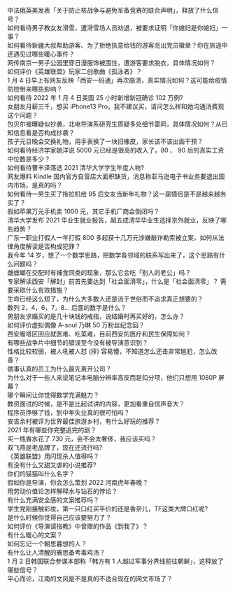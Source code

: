 中法俄英美发表「关于防止核战争与避免军备竞赛的联合声明」，释放了什么信号？  
如何看待男子教女友滑雪，遭滑雪场人员劝退，被要求证明「你媳妇是你媳妇」一事？  
如何看待新疆大叔帮助游客、为了拒绝执意给钱的游客亮出党员徽章？你在旅途中还遇见过哪些暖心事件？  
网传南京一男子公园里穿日漫服饰被围住，遭游客要求脱衣，具体情况如何？  
如何评价《英雄联盟》玩家二创歌曲《孤泳者》？  
1 月 4 日早上有网友反映「西安一码通」再次崩溃，真实情况如何？这可能给疫情防控带来哪些影响？  
如何看待 2022 年 1 月 4 日美国 25 小时新增新冠确诊 102 万例?  
女朋友月薪三千，想买 iPhone13 Pro，我不建议买，请问怎么样和她沟通消费观这个问题？  
包贝尔被曝疑似抄袭，北电导演系研究生质疑多处细节雷同，具体情况如何？从已知信息看是否构成抄袭？  
孩子元旦晚会交换礼物，用手表换了一块旧橡皮，家长该不该出面干预？  
如何看待经济学家姚洋说 5000 元已经是很高的收入了，80 、 90 后的真实工资中位数是多少？  
如何看待曹丰泽落选 2021 清华大学学生年度人物?  
网友爆料 Kindle 国内官方自营店大面积缺货，消息称亚马逊电子书业务要退出国内市场，是真的吗？  
如何看待一男生买了拖拉机给 95 后女友当新年礼物？这一届情侣是不是越来越务实了？  
假如苹果万元手机卖 1000 元，其它手机厂商会倒闭吗？  
清华大学发布 2021 毕业生就业报告，超五成清华毕业生选择京外就业，反映了哪些趋势？  
广东一职业打假人一年打假 800 多起获十几万元涉嫌敲诈勒索被立案，如何从法律角度解读是否构成犯罪？  
我今年 14 岁，想了一个数学思路，把数学各领域的联系写出来了，这个思路有什么问题吗？  
雌螳螂在交配时有捕食同类的现象，那么它会吃「别人的老公」吗？  
专家解读西安「解封」前首先要达到「社会面清零」，什么是「社会面清零」？ 需要采取什么有效措施？  
生命已经这么短了，为什么大多数人还是流于世俗而不追求真正想要的？  
数列 2，4，6，7，8… 后面的数字是什么？  
男朋友求婚买的是几十块钱的戒指，说结婚时再买好的，怎么办？  
如何评价虚拟偶像 A-soul 乃琳 50 万粉丝纪念回？  
西安雁塔区回应就医难、吃菜难，目前西安的医疗和民生保障如何？  
有哪些战争片中细节的错误至今没有被导演意识到？  
性格比较软弱，被人吼被人怼 (㨃) 容易懵，不知道怎么还击非常尴尬，怎么改善？  
做事认真的员工为什么最先离开公司？  
为什么对于一些人来说笔记本电脑分辨率高反而是扣分项，他们只想用 1080P 屏幕？  
哪个瞬间让你觉得数学充满魅力？  
教资面试的时候，是不是比起试讲的内容，更加看重自信声音大？  
程序员挣够了钱，到中年失业真的很可怕吗？  
安吉余村被评为世界最佳旅游乡村，有什么好玩的推荐？  
2021 年有哪些你完整追完的剧？  
买一瓶香水花了 730 元，会不会太奢侈，我应该买吗？  
双飞燕是老品牌了，现在还流行吗?  
《英雄联盟》用闪现杀人值得吗？  
有没有什么又甜又虐的小说推荐?  
你们的猫猫叫什么名字？  
假如你是导演，你会怎么策划 2022 河南虎年春晚？  
用劳动价值论怎样解释水与钻石的悖论？  
有什么充满安全感的文案推荐吗？  
学生党刚接触彩妆，第一只口红买平价的还是香奈儿，TF这类大牌口红呢?  
是什么时候你觉得自己应该要努力了？  
如何评价《导演请指教》中曾赠的作品《到我了》？  
有什么暖心的文案？  
如何忘记一个朝思暮想的人？  
有什么让人清醒的雅思备考毒鸡汤？  
1 月 2 日韩国联合参谋本部称「韩方有 1 人越过军事分界线前往朝鲜」，这释放了哪些信号？  
平心而论，江南的文风是不是真的不适合现在的网文市场了？  
